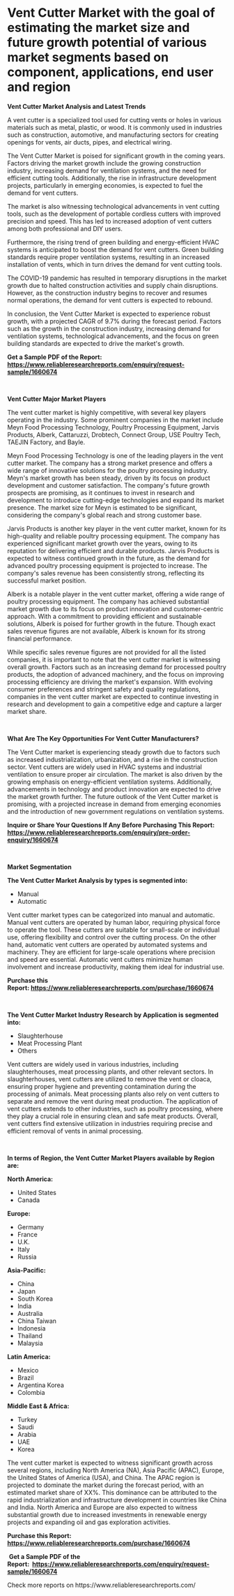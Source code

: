 <p><h1>Vent Cutter Market with the goal of estimating the market size and future growth potential of various market segments based on component, applications, end user and region</h1></p><p><strong>Vent Cutter Market Analysis and Latest Trends</strong></p>
<p><p>A vent cutter is a specialized tool used for cutting vents or holes in various materials such as metal, plastic, or wood. It is commonly used in industries such as construction, automotive, and manufacturing sectors for creating openings for vents, air ducts, pipes, and electrical wiring.</p><p>The Vent Cutter Market is poised for significant growth in the coming years. Factors driving the market growth include the growing construction industry, increasing demand for ventilation systems, and the need for efficient cutting tools. Additionally, the rise in infrastructure development projects, particularly in emerging economies, is expected to fuel the demand for vent cutters.</p><p>The market is also witnessing technological advancements in vent cutting tools, such as the development of portable cordless cutters with improved precision and speed. This has led to increased adoption of vent cutters among both professional and DIY users.</p><p>Furthermore, the rising trend of green building and energy-efficient HVAC systems is anticipated to boost the demand for vent cutters. Green building standards require proper ventilation systems, resulting in an increased installation of vents, which in turn drives the demand for vent cutting tools.</p><p>The COVID-19 pandemic has resulted in temporary disruptions in the market growth due to halted construction activities and supply chain disruptions. However, as the construction industry begins to recover and resumes normal operations, the demand for vent cutters is expected to rebound.</p><p>In conclusion, the Vent Cutter Market is expected to experience robust growth, with a projected CAGR of 9.7% during the forecast period. Factors such as the growth in the construction industry, increasing demand for ventilation systems, technological advancements, and the focus on green building standards are expected to drive the market's growth.</p></p>
<p><strong>Get a Sample PDF of the Report:&nbsp; <a href="https://www.reliableresearchreports.com/enquiry/request-sample/1660674">https://www.reliableresearchreports.com/enquiry/request-sample/1660674</a></strong></p>
<p>&nbsp;</p>
<p><strong>Vent Cutter Major Market Players</strong></p>
<p><p>The vent cutter market is highly competitive, with several key players operating in the industry. Some prominent companies in the market include Meyn Food Processing Technology, Poultry Processing Equipment, Jarvis Products, Alberk, Cattaruzzi, Drobtech, Connect Group, USE Poultry Tech, TAEJIN Factory, and Bayle.</p><p>Meyn Food Processing Technology is one of the leading players in the vent cutter market. The company has a strong market presence and offers a wide range of innovative solutions for the poultry processing industry. Meyn's market growth has been steady, driven by its focus on product development and customer satisfaction. The company's future growth prospects are promising, as it continues to invest in research and development to introduce cutting-edge technologies and expand its market presence. The market size for Meyn is estimated to be significant, considering the company's global reach and strong customer base.</p><p>Jarvis Products is another key player in the vent cutter market, known for its high-quality and reliable poultry processing equipment. The company has experienced significant market growth over the years, owing to its reputation for delivering efficient and durable products. Jarvis Products is expected to witness continued growth in the future, as the demand for advanced poultry processing equipment is projected to increase. The company's sales revenue has been consistently strong, reflecting its successful market position.</p><p>Alberk is a notable player in the vent cutter market, offering a wide range of poultry processing equipment. The company has achieved substantial market growth due to its focus on product innovation and customer-centric approach. With a commitment to providing efficient and sustainable solutions, Alberk is poised for further growth in the future. Though exact sales revenue figures are not available, Alberk is known for its strong financial performance.</p><p>While specific sales revenue figures are not provided for all the listed companies, it is important to note that the vent cutter market is witnessing overall growth. Factors such as an increasing demand for processed poultry products, the adoption of advanced machinery, and the focus on improving processing efficiency are driving the market's expansion. With evolving consumer preferences and stringent safety and quality regulations, companies in the vent cutter market are expected to continue investing in research and development to gain a competitive edge and capture a larger market share.</p></p>
<p>&nbsp;</p>
<p><strong>What Are The Key Opportunities For Vent Cutter Manufacturers?</strong></p>
<p><p>The Vent Cutter market is experiencing steady growth due to factors such as increased industrialization, urbanization, and a rise in the construction sector. Vent cutters are widely used in HVAC systems and industrial ventilation to ensure proper air circulation. The market is also driven by the growing emphasis on energy-efficient ventilation systems. Additionally, advancements in technology and product innovation are expected to drive the market growth further. The future outlook of the Vent Cutter market is promising, with a projected increase in demand from emerging economies and the introduction of new government regulations on ventilation systems.</p></p>
<p><strong>Inquire or Share Your Questions If Any Before Purchasing This Report: <a href="https://www.reliableresearchreports.com/enquiry/pre-order-enquiry/1660674">https://www.reliableresearchreports.com/enquiry/pre-order-enquiry/1660674</a></strong></p>
<p>&nbsp;</p>
<p><strong>Market Segmentation</strong></p>
<p><strong>The Vent Cutter Market Analysis by types is segmented into:</strong></p>
<p><ul><li>Manual</li><li>Automatic</li></ul></p>
<p><p>Vent cutter market types can be categorized into manual and automatic. Manual vent cutters are operated by human labor, requiring physical force to operate the tool. These cutters are suitable for small-scale or individual use, offering flexibility and control over the cutting process. On the other hand, automatic vent cutters are operated by automated systems and machinery. They are efficient for large-scale operations where precision and speed are essential. Automatic vent cutters minimize human involvement and increase productivity, making them ideal for industrial use.</p></p>
<p><strong>Purchase this Report:&nbsp;<a href="https://www.reliableresearchreports.com/purchase/1660674">https://www.reliableresearchreports.com/purchase/1660674</a></strong></p>
<p>&nbsp;</p>
<p><strong>The Vent Cutter Market Industry Research by Application is segmented into:</strong></p>
<p><ul><li>Slaughterhouse</li><li>Meat Processing Plant</li><li>Others</li></ul></p>
<p><p>Vent cutters are widely used in various industries, including slaughterhouses, meat processing plants, and other relevant sectors. In slaughterhouses, vent cutters are utilized to remove the vent or cloaca, ensuring proper hygiene and preventing contamination during the processing of animals. Meat processing plants also rely on vent cutters to separate and remove the vent during meat production. The application of vent cutters extends to other industries, such as poultry processing, where they play a crucial role in ensuring clean and safe meat products. Overall, vent cutters find extensive utilization in industries requiring precise and efficient removal of vents in animal processing.</p></p>
<p>&nbsp;</p>
<p><strong>In terms of Region, the Vent Cutter Market Players available by Region are:</strong></p>
<p>
    <p> <strong> North America: </strong>
        <ul>
            <li>United States</li>
            <li>Canada</li>
        </ul>
        </p> 
    <p> <strong> Europe: </strong>
        <ul>
            <li>Germany</li>
            <li>France</li>
            <li>U.K.</li>
            <li>Italy</li>
            <li>Russia</li>
        </ul>
        </p> 
    <p> <strong> Asia-Pacific: </strong>
        <ul>
            <li>China</li>
            <li>Japan</li>
            <li>South Korea</li>
            <li>India</li>
            <li>Australia</li>
            <li>China Taiwan</li>
            <li>Indonesia</li>
            <li>Thailand</li>
            <li>Malaysia</li>
        </ul>
        </p> 
    <p> <strong> Latin America: </strong>
        <ul>
            <li>Mexico</li>
            <li>Brazil</li>
            <li>Argentina Korea</li>
            <li>Colombia</li>
        </ul>
        </p> 
    <p> <strong> Middle East & Africa: </strong>
        <ul>
            <li>Turkey</li>
            <li>Saudi</li>
            <li>Arabia</li>
            <li>UAE</li>
            <li>Korea</li>
        </ul>
    </p>
    </p>
<p><p>The vent cutter market is expected to witness significant growth across several regions, including North America (NA), Asia Pacific (APAC), Europe, the United States of America (USA), and China. The APAC region is projected to dominate the market during the forecast period, with an estimated market share of XX%. This dominance can be attributed to the rapid industrialization and infrastructure development in countries like China and India. North America and Europe are also expected to witness substantial growth due to increased investments in renewable energy projects and expanding oil and gas exploration activities.</p></p>
<p><strong>Purchase this Report: <a href="https://www.reliableresearchreports.com/purchase/1660674">https://www.reliableresearchreports.com/purchase/1660674</a></strong></p>
<p>&nbsp;<strong>Get a Sample PDF of the Report:&nbsp;&nbsp;<a href="https://www.reliableresearchreports.com/enquiry/request-sample/1660674">https://www.reliableresearchreports.com/enquiry/request-sample/1660674</a></strong></p>
<p><strong></strong></p>
<p>Check more reports on https://www.reliableresearchreports.com/</p>